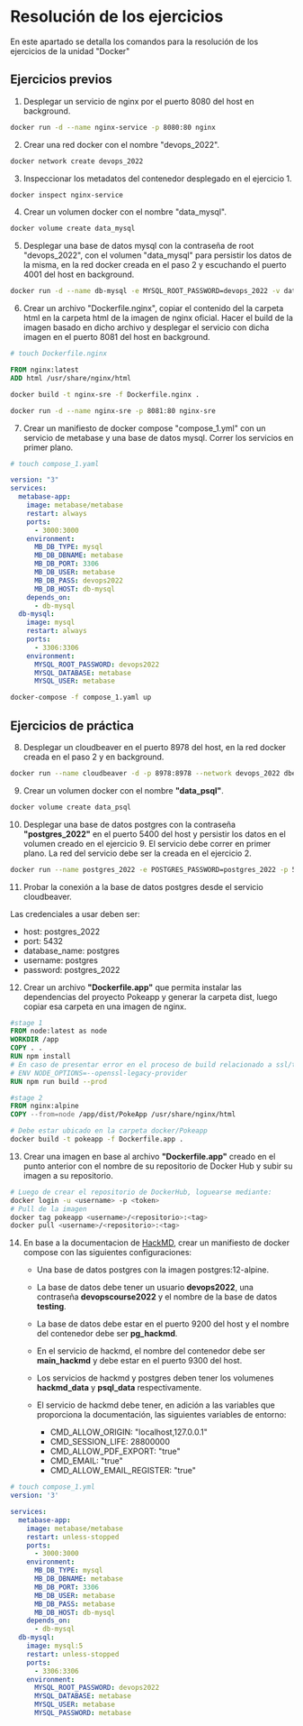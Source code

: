 # Resolución de los ejercicios

En este apartado se detalla los comandos para la resolución de los ejercicios de la unidad "Docker"

## Ejercicios previos

1. Desplegar un servicio de nginx por el puerto 8080 del host en background.

```sh
docker run -d --name nginx-service -p 8080:80 nginx
```

2. Crear una red docker con el nombre "devops_2022".

```sh
docker network create devops_2022
```

3. Inspeccionar los metadatos del contenedor desplegado en el ejercicio 1.

```sh
docker inspect nginx-service
```

4. Crear un volumen docker con el nombre "data_mysql".

```sh
docker volume create data_mysql
```

5. Desplegar una base de datos mysql con la contraseña de root "devops_2022", con el volumen "data_mysql" para persistir los datos de la misma,
    en la red docker creada en el paso 2 y escuchando el puerto 4001 del host en background.

```sh
docker run -d --name db-mysql -e MYSQL_ROOT_PASSWORD=devops_2022 -v data_mysql:/etc/mysql/conf.d --network devops_2022 -p 4001:3306 mysql
```

6. Crear un archivo "Dockerfile.nginx", copiar el contenido del la carpeta html en la carpeta html de la imagen de nginx oficial. Hacer el build
    de la imagen basado en dicho archivo y desplegar el servicio con dicha imagen en el puerto 8081 del host en background.

```Dockerfile
# touch Dockerfile.nginx

FROM nginx:latest
ADD html /usr/share/nginx/html
```

```sh
docker build -t nginx-sre -f Dockerfile.nginx .

docker run -d --name nginx-sre -p 8081:80 nginx-sre
```

7. Crear un manifiesto de docker compose "compose_1.yml" con un servicio de metabase y una base de datos mysql. Correr los servicios en primer plano.

```yaml
# touch compose_1.yaml

version: "3"
services:
  metabase-app:
    image: metabase/metabase
    restart: always
    ports:
      - 3000:3000
    environment:
      MB_DB_TYPE: mysql
      MB_DB_DBNAME: metabase
      MB_DB_PORT: 3306
      MB_DB_USER: metabase
      MB_DB_PASS: devops2022
      MB_DB_HOST: db-mysql
    depends_on:
      - db-mysql
  db-mysql:
    image: mysql
    restart: always
    ports:
      - 3306:3306
    environment:
      MYSQL_ROOT_PASSWORD: devops2022
      MYSQL_DATABASE: metabase
      MYSQL_USER: metabase

```

```sh
docker-compose -f compose_1.yaml up
```

## Ejercicios de práctica

8. Desplegar un cloudbeaver en el puerto 8978 del host, en la red docker creada en el paso 2 y en background.

```sh
docker run --name cloudbeaver -d -p 8978:8978 --network devops_2022 dbeaver/cloudbeaver
```

9. Crear un volumen docker con el nombre __"data_psql"__.

```sh
docker volume create data_psql
```

10. Desplegar una base de datos postgres con la contraseña __"postgres_2022"__ en el puerto 5400 del host y persistir los datos en el volumen creado
en el ejercicio 9. El servicio debe correr en primer plano. La red del servicio debe ser la creada en el ejercicio 2.

```sh
docker run --name postgres_2022 -e POSTGRES_PASSWORD=postgres_2022 -p 5400:5432 --network devops_2022 -v data_psql:/var/lib/postgresql/data postgres:12
```

11. Probar la conexión a la base de datos postgres desde el servicio cloudbeaver.

Las credenciales a usar deben ser:

- host: postgres_2022
- port: 5432
- database_name: postgres
- username: postgres
- password: postgres_2022

12. Crear un archivo __"Dockerfile.app"__ que permita instalar las dependencias del proyecto Pokeapp y generar la carpeta dist, luego copiar esa carpeta en una imagen de nginx.

```Dockerfile
#stage 1
FROM node:latest as node
WORKDIR /app
COPY . .
RUN npm install
# En caso de presentar error en el proceso de build relacionado a ssl/tls, descomentar la siguiente linea:
# ENV NODE_OPTIONS=--openssl-legacy-provider
RUN npm run build --prod

#stage 2
FROM nginx:alpine
COPY --from=node /app/dist/PokeApp /usr/share/nginx/html
```

```sh
# Debe estar ubicado en la carpeta docker/Pokeapp
docker build -t pokeapp -f Dockerfile.app .
```

13. Crear una imagen en base al archivo __"Dockerfile.app"__ creado en el punto anterior con el nombre de su repositorio de Docker Hub y subir su imagen a su repositorio.

```sh
# Luego de crear el repositorio de DockerHub, loguearse mediante:
docker login -u <username> -p <token>
# Pull de la imagen
docker tag pokeapp <username>/<repositorio>:<tag>
docker pull <username>/<repositorio>:<tag>
```

14. En base a la documentacion de [HackMD](https://hackmd.io/c/codimd-documentation/%2Fs%2Fcodimd-docker-deployment), crear un manifiesto de 
docker compose con las siguientes configuraciones:

    - Una base de datos postgres con la imagen postgres:12-alpine.
    - La base de datos debe tener un usuario __devops2022__, una contraseña __devopscourse2022__ y el nombre de la base de datos __testing__.
    - La base de datos debe estar en el puerto 9200 del host y el nombre del contenedor debe ser __pg_hackmd__.
    - En el servicio de hackmd, el nombre del contenedor debe ser __main_hackmd__ y debe estar en el puerto 9300 del host.
    - Los servicios de hackmd y postgres deben tener los volumenes __hackmd_data__ y __psql_data__ respectivamente.
    - El servicio de hackmd debe tener, en adición a las variables que proporciona la documentación, las siguientes variables de entorno:

        - CMD_ALLOW_ORIGIN: "localhost,127.0.0.1"
        - CMD_SESSION_LIFE: 28800000
        - CMD_ALLOW_PDF_EXPORT: "true"
        - CMD_EMAIL: "true"
        - CMD_ALLOW_EMAIL_REGISTER: "true"

```yaml
# touch compose_1.yml
version: '3'

services:
  metabase-app:
    image: metabase/metabase
    restart: unless-stopped
    ports:
      - 3000:3000
    environment:
      MB_DB_TYPE: mysql
      MB_DB_DBNAME: metabase
      MB_DB_PORT: 3306
      MB_DB_USER: metabase
      MB_DB_PASS: metabase
      MB_DB_HOST: db-mysql
    depends_on:
      - db-mysql
  db-mysql:
    image: mysql:5
    restart: unless-stopped
    ports:
      - 3306:3306
    environment:
      MYSQL_ROOT_PASSWORD: devops2022
      MYSQL_DATABASE: metabase
      MYSQL_USER: metabase
      MYSQL_PASSWORD: metabase
```